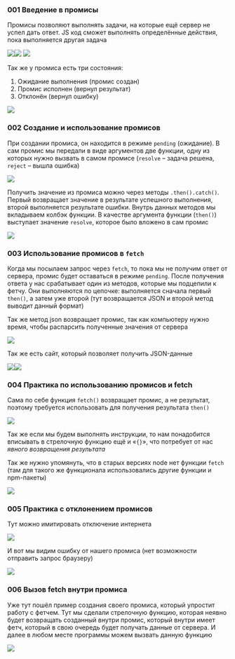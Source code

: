 
### 001 Введение в промисы

Промисы позволяют выполнять задачи, на которые ещё сервер не успел дать ответ. JS код сможет выполнять определённые действия, пока выполняется другая задача

![](_png/aa828a6471be78c6f0415064a9770cbb.png)![](_png/04fa9005833a21bd0ecd389c1c48d443.png)
![](_png/fed3ef0fd55b7d6cdb3b0cdb260a0592.png)

Так же у промиса есть три состояния:

1) Ожидание выполнения (промис создан)
2) Промис исполнен (вернул результат)
3) Отклонён (вернул ошибку)

![](_png/055b3111abac48dfc054b3d1d9e06a1c.png)

### 002 Создание и использование промисов

При создании промиса, он находится в режиме `pending` (ожидание). В сам промис мы передали в виде аргументов две функции, одну из которых нужно вызвать в самом промисе (`resolve` – задача решена, `reject` – вышла ошибка)

![](_png/8792ba9b3272adfe2ac0a1cd12267fd7.png)

Получить значение из промиса можно через методы `.then().catch()`. Первый возвращает значение в результате успешного выполнения, второй выполняется результате ошибки. Внутрь данных методов мы вкладываем колбэк функции. В качестве аргумента функции (`then()`) выступает значение `resolve`, которое было вложено в сам промис

![](_png/af1dee5acc4aa6e14bd9b7bf750a7ec0.png)

### 003 Использование промисов в `fetch`

Когда мы посылаем запрос через `fetch`, то пока мы не получим ответ от сервера, промис будет оставаться в режиме `pending`. После получения ответа у нас срабатывает один из методов, которые мы подцепили к фетчу. Они выполняются по цепочке: выполняется сначала первый `then()`, а затем уже второй (тут возвращается JSON и второй метод выводит данный формат)

Так же метод json возвращает промис, так как компьютеру нужно время, чтобы распарсить полученные значения от сервера

![](_png/4882cf9a1a4a416775792e6ab4475803.png)

Так же есть сайт, который позволяет получить JSON-данные

![](_png/b79ec89bfb1cae328adf9973e8f94910.png)![](_png/0fc81bbc907ad5695f02d6ce041a28a9.png)

### 004 Практика по использованию промисов и fetch

Сама по себе функция `fetch()` возвращает промис, а не результат, поэтому требуется использовать для получения результата `then()`

![](_png/b0a68da4623b2ff4c1915ea69429ea7b.png)

Так же если мы будем выполнять инструкции, то нам понадобится вписывать в стрелочную функцию ещё и «`{}`», что потребует от нас *явного возвращения результата*

Так же нужно упомянуть, что в старых версиях node нет функции `fetch` (там для такого же функционала использовались другие функции и npm-пакеты)

![](_png/f853710ce3176a05f1882d225acf4f8f.png)

### 005 Практика с отклонением промисов

Тут можно имитировать отключение интернета

![](_png/9efebe8aeec55bc5301c8dc70f98a2ab.png)

И вот мы видим ошибку от нашего промиса (нет возможности отправить запрос браузеру)

![](_png/9f06c6ae9e90aafdd9cc0e33962f6e13.png)

### 006 Вызов fetch внутри промиса

Уже тут пошёл пример создания своего промиса, который упростит работу с фетчем. Тут мы сделали стрелочную функцию, которая неявно будет возвращать созданный внутри промис, который внутри имеет фетч, который в свою очередь будет получать данные от сервера. И далее в любом месте программы можем вызвать данную функцию

![](_png/e32c8649b890a54406bb9b1571ebd858.png)